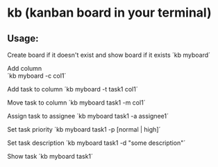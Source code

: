 

# kb (kanban board in your terminal) #

## Usage: ##

Create board if it doesn't exist and show board if it exists
´kb myboard´

Add column  
´kb myboard -c col1´

Add task to column
´kb myboard -t task1 col1´

Move task to column
´kb myboard task1 -m col1´

Assign task to assignee
´kb myboard task1 -a assignee1´

Set task priority
´kb myboard task1 -p [normal | high]´

Set task description
´kb myboard task1 -d "some description"´

Show task
´kb myboard task1´